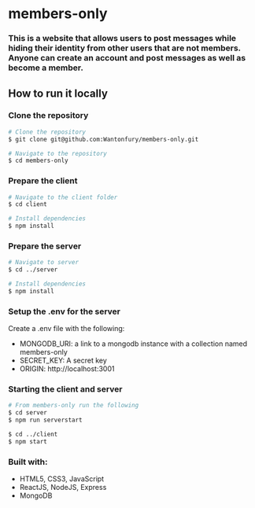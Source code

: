 # members-only

### This is a website that allows users to post messages while hiding their identity from other users that are not members. Anyone can create an account and post messages as well as become a member.

## How to run it locally

### Clone the repository

```bash
# Clone the repository
$ git clone git@github.com:Wantonfury/members-only.git

# Navigate to the repository
$ cd members-only
```

### Prepare the client

```bash
# Navigate to the client folder
$ cd client

# Install dependencies
$ npm install
```

### Prepare the server

```bash
# Navigate to server
$ cd ../server

# Install dependencies
$ npm install
```

### Setup the .env for the server
Create a .env file with the following:
- MONGODB_URI: a link to a mongodb instance with a collection named members-only
- SECRET_KEY: A secret key
- ORIGIN: http://localhost:3001

### Starting the client and server

```bash
# From members-only run the following
$ cd server
$ npm run serverstart

$ cd ../client
$ npm start
```

### Built with:
- HTML5, CSS3, JavaScript
- ReactJS, NodeJS, Express
- MongoDB